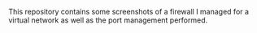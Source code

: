 This repository contains some screenshots of a firewall 
I managed for a virtual network as well as the port
management performed. 
